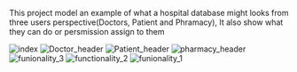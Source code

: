 This project model an example of what a hospital database might looks from three users perspective(Doctors, Patient and Phramacy), 
It also show what they can do or persmission assign to them 

![index](https://github.com/MyPaulo/CP35201/assets/94722178/35213451-faca-490d-b934-31dca4193c70)
![Doctor_header](https://github.com/MyPaulo/CP35201/assets/94722178/40e1b2e4-48fa-4f78-9049-cb3366bd8c2e)
![Patient_header](https://github.com/MyPaulo/CP35201/assets/94722178/0d60e293-a89d-4304-8e4e-8b454b800b74)
![pharmacy_header](https://github.com/MyPaulo/CP35201/assets/94722178/5694b177-b17c-49e2-8332-03f36c1f5d5e)
![funionality_3](https://github.com/MyPaulo/CP35201/assets/94722178/638f299d-c6f9-412e-8c9b-4078155a6868)
![functionality_2](https://github.com/MyPaulo/CP35201/assets/94722178/67449b7d-d13a-44b2-9973-b9602560f69a)
![funionality_1](https://github.com/MyPaulo/CP35201/assets/94722178/eaada492-2094-4830-bb52-7cd819418b61)




